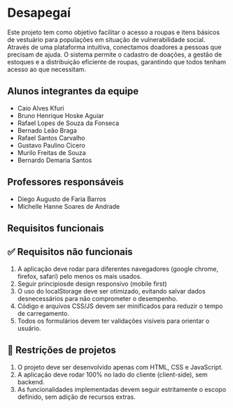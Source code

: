 # Desapegaí

Este projeto tem como objetivo facilitar o acesso a roupas e itens básicos de vestuário para populações em situação de vulnerabilidade social. Através de uma plataforma intuitiva, conectamos doadores 
a pessoas que precisam de ajuda. O sistema permite o cadastro de doações, a gestão de estoques e a distribuição eficiente de roupas, garantindo que todos tenham acesso ao que necessitam.

## Alunos integrantes da equipe

* Caio Alves Kfuri
* Bruno Henrique Hoske Aguiar
* Rafael Lopes de Souza da Fonseca
* Bernado Leão Braga
* Rafael Santos Carvalho
* Gustavo Paulino Cicero
* Murilo Freitas de Souza
* Bernardo Demaria Santos

## Professores responsáveis

* Diego Augusto de Faria Barros
* Michelle Hanne Soares de Andrade


## Requisitos funcionais

## ✅ Requisitos não funcionais

1. A aplicação deve rodar para diferentes navegadores (google chrome, firefox, safari) pelo menos os mais usados.
2. Seguir principiosde design responsivo (mobile first)
3. O uso do localStorage deve ser otimizado, evitando salvar dados desnecessários para não comprometer o desempenho.
4. Código e arquivos CSS/JS devem ser minificados para reduzir o tempo de carregamento.
5. Todos os formulários devem ter validações visíveis para orientar o usuário.


## 🚫 Restrições de projetos

1. O projeto deve ser desenvolvido apenas com HTML, CSS e JavaScript.
2. A aplicação deve rodar 100% no lado do cliente (client-side), sem backend.
3. As funcionalidades implementadas devem seguir estritamente o escopo definido, sem adição de recursos extras.
